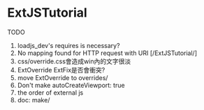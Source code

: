ExtJSTutorial
=============
TODO
1. loadjs_dev's requires is necessary?
2. No mapping found for HTTP request with URI [/ExtJSTutorial/]
3. css/override.css會造成win內的文字很淡
4. ExtOverride ExtFix是否會衝突?
5. move ExtOverride to overrides/
6. Don't  make autoCreateViewport: true
7. the order of external js 
8. doc: make/